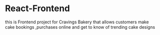 # React-Frontend
this is Frontend project for Cravings Bakery that allows customers make  cake bookings ,purchases online and get to know of trending cake designs
